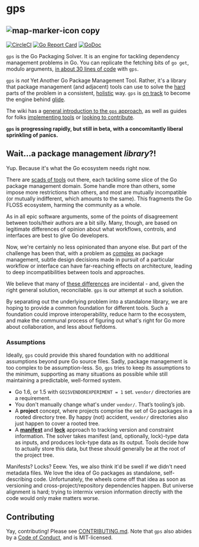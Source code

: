 # gps
![map-marker-icon copy](https://cloud.githubusercontent.com/assets/21599/16779217/4f5cdc6c-483f-11e6-9de3-661f13d9b215.png)
--

[![CircleCI](https://circleci.com/gh/sdboyer/gps.svg?style=svg)](https://circleci.com/gh/sdboyer/gps) [![Go Report Card](https://goreportcard.com/badge/github.com/sdboyer/gps)](https://goreportcard.com/report/github.com/sdboyer/gps) [![GoDoc](https://godoc.org/github.com/sdboyer/gps?status.svg)](https://godoc.org/github.com/sdboyer/gps)

`gps` is the Go Packaging Solver. It is an engine for tackling dependency
management problems in Go. You can replicate the fetching bits of `go get`,
modulo arguments, [in about 30 lines of
code](https://github.com/sdboyer/gps/blob/master/example.go) with `gps`.

`gps` is _not_ Yet Another Go Package Management Tool. Rather, it's a library
that package management (and adjacent) tools can use to solve the
[hard](https://en.wikipedia.org/wiki/Boolean_satisfiability_problem) parts of
the problem in a consistent,
[holistic](https://medium.com/@sdboyer/so-you-want-to-write-a-package-manager-4ae9c17d9527)
way. `gps` is [on track](https://github.com/Masterminds/glide/pull/384) to become the engine behind [glide](https://glide.sh).

The wiki has a [general introduction to the `gps`
approach](https://github.com/sdboyer/gps/wiki/Introduction-to-gps), as well
as guides for folks [implementing
tools](https://github.com/sdboyer/gps/wiki/gps-for-Implementors) or [looking
to contribute](https://github.com/sdboyer/gps/wiki/gps-for-Contributors).

**`gps` is progressing rapidly, but still in beta, with a concomitantly liberal sprinkling of panics.**

## Wait...a package management _library_?!

Yup. Because it's what the Go ecosystem needs right now.

There are [scads of
tools](https://github.com/golang/go/wiki/PackageManagementTools) out there, each
tackling some slice of the Go package management domain. Some handle more than
others, some impose more restrictions than others, and most are mutually
incompatible (or mutually indifferent, which amounts to the same). This
fragments the Go FLOSS ecosystem, harming the community as a whole.

As in all epic software arguments, some of the points of disagreement between
tools/their authors are a bit silly. Many, though, are based on legitimate
differences of opinion about what workflows, controls, and interfaces are
best to give Go developers.

Now, we're certainly no less opinionated than anyone else. But part of the
challenge has been that, with a problem as
[complex](https://medium.com/@sdboyer/so-you-want-to-write-a-package-manager-4ae9c17d9527)
as package management, subtle design decisions made in pursuit of a particular
workflow or interface can have far-reaching effects on architecture, leading to
deep incompatibilities between tools and approaches.

We believe that many of [these
differences](https://docs.google.com/document/d/1xrV9D5u8AKu1ip-A1W9JqhUmmeOhoI6d6zjVwvdn5mc/edit?usp=sharing)
are incidental - and, given the right general solution, reconcilable. `gps` is
our attempt at such a solution.

By separating out the underlying problem into a standalone library, we are
hoping to provide a common foundation for different tools. Such a foundation
could improve interoperability, reduce harm to the ecosystem, and make the
communal process of figuring out what's right for Go more about collaboration,
and less about fiefdoms.

### Assumptions

Ideally, `gps` could provide this shared foundation with no additional
assumptions beyond pure Go source files. Sadly, package management is too
complex to be assumption-less. So, `gps` tries to keep its assumptions to the
minimum, supporting as many situations as possible while still maintaining a
predictable, well-formed system.

* Go 1.6, or 1.5 with `GO15VENDOREXPERIMENT = 1` set. `vendor/`
  directories are a requirement.
* You don't manually change what's under `vendor/`. That’s tooling’s
  job.
* A **project** concept, where projects comprise the set of Go packages in a
  rooted directory tree.  By happy (not) accident, `vendor/` directories also
  just happen to cover a rooted tree.
* A [**manifest**](https://godoc.org/github.com/sdboyer/gps#Manifest) and
  [**lock**](https://godoc.org/github.com/sdboyer/gps#Lock) approach to
  tracking version and constraint information. The solver takes manifest (and,
  optionally, lock)-type data as inputs, and produces lock-type data as its
  output. Tools decide how to actually store this data, but these should
  generally be at the root of the project tree.

Manifests? Locks? Eeew. Yes, we also think it'd be swell if we didn't need
metadata files. We love the idea of Go packages as standalone, self-describing
code. Unfortunately, the wheels come off that idea as soon as versioning and
cross-project/repository dependencies happen. But universe alignment is hard;
trying to intermix version information directly with the code would only make
matters worse.

## Contributing

Yay, contributing! Please see
[CONTRIBUTING.md](https://github.com/sdboyer/gps/blob/master/CONTRIBUTING.md).
Note that `gps` also abides by a [Code of
Conduct](https://github.com/sdboyer/gps/blob/master/CODE_OF_CONDUCT.md), and is MIT-licensed.
